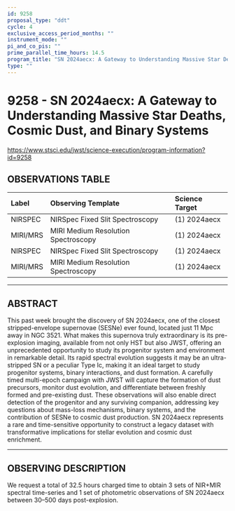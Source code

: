 ```yaml
---
id: 9258
proposal_type: "ddt"
cycle: 4
exclusive_access_period_months: ""
instrument_mode: ""
pi_and_co_pis: ""
prime_parallel_time_hours: 14.5
program_title: "SN 2024aecx: A Gateway to Understanding Massive Star Deaths, Cosmic Dust, and Binary Systems"
type: ""
---
```

# 9258 - SN 2024aecx: A Gateway to Understanding Massive Star Deaths, Cosmic Dust, and Binary Systems
https://www.stsci.edu/jwst/science-execution/program-information?id=9258
## OBSERVATIONS TABLE
| Label      | Observing Template                   | Science Target |
| :--------- | :----------------------------------- | :------------- |
| NIRSPEC    | NIRSpec Fixed Slit Spectroscopy      | (1) 2024aecx   |
| MIRI/MRS   | MIRI Medium Resolution Spectroscopy  | (1) 2024aecx   |
| NIRSPEC    | NIRSpec Fixed Slit Spectroscopy      | (1) 2024aecx   |
| MIRI/MRS   | MIRI Medium Resolution Spectroscopy  | (1) 2024aecx   |

---

## ABSTRACT

This past week brought the discovery of SN 2024aecx, one of the closest stripped-envelope supernovae (SESNe) ever found, located just 11 Mpc away in NGC 3521. What makes this supernova truly extraordinary is its pre-explosion imaging, available from not only HST but also JWST, offering an unprecedented opportunity to study its progenitor system and environment in remarkable detail. Its rapid spectral evolution suggests it may be an ultra-stripped SN or a peculiar Type Ic, making it an ideal target to study progenitor systems, binary interactions, and dust formation. A carefully timed multi-epoch campaign with JWST will capture the formation of dust precursors, monitor dust evolution, and differentiate between freshly formed and pre-existing dust. These observations will also enable direct detection of the progenitor and any surviving companion, addressing key questions about mass-loss mechanisms, binary systems, and the contribution of SESNe to cosmic dust production. SN 2024aecx represents a rare and time-sensitive opportunity to construct a legacy dataset with transformative implications for stellar evolution and cosmic dust enrichment.

---

## OBSERVING DESCRIPTION

We request a total of 32.5 hours charged time to obtain 3 sets of NIR+MIR spectral time-series and 1 set of photometric observations of SN 2024aecx between 30–500 days post-explosion.